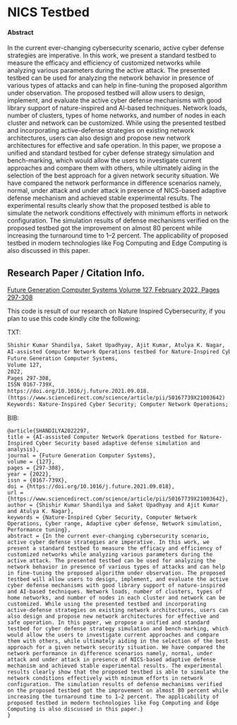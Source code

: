 # NICS Testbed
#### Abstract
In the current ever-changing cybersecurity scenario, active cyber defense strategies are imperative. In this work, we present a standard testbed to measure the efficacy and efficiency of customized networks while analyzing various parameters during the active attack. The presented testbed can be used for analyzing the network behavior in presence of various types of attacks and can help in fine-tuning the proposed algorithm under observation. The proposed testbed will allow users to design, implement, and evaluate the active cyber defense mechanisms with good library support of nature-inspired and AI-based techniques. Network loads, number of clusters, types of home networks, and number of nodes in each cluster and network can be customized. While using the presented testbed and incorporating active-defense strategies on existing network architectures, users can also design and propose new network architectures for effective and safe operation. In this paper, we propose a unified and standard testbed for cyber defense strategy simulation and bench-marking, which would allow the users to investigate current approaches and compare them with others, while ultimately aiding in the selection of the best approach for a given network security situation. We have compared the network performance in difference scenarios namely, normal, under attack and under attack in presence of NICS-based adaptive defense mechanism and achieved stable experimental results. The experimental results clearly show that the proposed testbed is able to simulate the network conditions effectively with minimum efforts in network configuration. The simulation results of defense mechanisms verified on the proposed testbed got the improvement on almost 80 percent while increasing the turnaround time to 1–2 percent. The applicability of proposed testbed in modern technologies like Fog Computing and Edge Computing is also discussed in this paper.

## Research Paper / Citation Info.
[Future Generation Computer Systems Volume 127, February 2022, Pages 297-308](https://www.sciencedirect.com/science/article/abs/pii/S0167739X21003642)

This code is result of our research on Nature Inspired Cybersecurity, if you plan to use this code kindly cite the following:

TXT:
```txt
Shishir Kumar Shandilya, Saket Upadhyay, Ajit Kumar, Atulya K. Nagar,
AI-assisted Computer Network Operations testbed for Nature-Inspired Cyber Security based adaptive defense simulation and analysis,
Future Generation Computer Systems,
Volume 127,
2022,
Pages 297-308,
ISSN 0167-739X,
https://doi.org/10.1016/j.future.2021.09.018.
(https://www.sciencedirect.com/science/article/pii/S0167739X21003642)
Keywords: Nature-Inspired Cyber Security; Computer Network Operations; Cyber range; Adaptive cyber defense; Network simulation; Performance tuning

```

BIB:
```
@article{SHANDILYA2022297,
title = {AI-assisted Computer Network Operations testbed for Nature-Inspired Cyber Security based adaptive defense simulation and analysis},
journal = {Future Generation Computer Systems},
volume = {127},
pages = {297-308},
year = {2022},
issn = {0167-739X},
doi = {https://doi.org/10.1016/j.future.2021.09.018},
url = {https://www.sciencedirect.com/science/article/pii/S0167739X21003642},
author = {Shishir Kumar Shandilya and Saket Upadhyay and Ajit Kumar and Atulya K. Nagar},
keywords = {Nature-Inspired Cyber Security, Computer Network Operations, Cyber range, Adaptive cyber defense, Network simulation, Performance tuning},
abstract = {In the current ever-changing cybersecurity scenario, active cyber defense strategies are imperative. In this work, we present a standard testbed to measure the efficacy and efficiency of customized networks while analyzing various parameters during the active attack. The presented testbed can be used for analyzing the network behavior in presence of various types of attacks and can help in fine-tuning the proposed algorithm under observation. The proposed testbed will allow users to design, implement, and evaluate the active cyber defense mechanisms with good library support of nature-inspired and AI-based techniques. Network loads, number of clusters, types of home networks, and number of nodes in each cluster and network can be customized. While using the presented testbed and incorporating active-defense strategies on existing network architectures, users can also design and propose new network architectures for effective and safe operation. In this paper, we propose a unified and standard testbed for cyber defense strategy simulation and bench-marking, which would allow the users to investigate current approaches and compare them with others, while ultimately aiding in the selection of the best approach for a given network security situation. We have compared the network performance in difference scenarios namely, normal, under attack and under attack in presence of NICS-based adaptive defense mechanism and achieved stable experimental results. The experimental results clearly show that the proposed testbed is able to simulate the network conditions effectively with minimum efforts in network configuration. The simulation results of defense mechanisms verified on the proposed testbed got the improvement on almost 80 percent while increasing the turnaround time to 1–2 percent. The applicability of proposed testbed in modern technologies like Fog Computing and Edge Computing is also discussed in this paper.}
}
```
